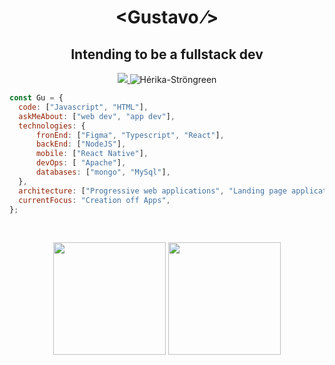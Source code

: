 <h1 align="center"><span color="blue">&lt;</span>Gustavo <span>&frasl;&gt;</span></h1>
<h2 align="center">Intending to be a fullstack dev</h2>
<p align="center">
  
  <a href="https://api.whatsapp.com/send?phone=5512996152395&text=Talk%20to%20me" target="_blank">
    <img src="https://img.shields.io/badge/-Whatsapp-1A936F?style=flat-square&logo=Whatsapp&logoColor=white" />
  </a>
  <img src="https://komarev.com/ghpvc/?username=gustavocarvalhodev" alt="Hérika-Ströngreen" />
</p>

```javascript
const Gu = {
  code: ["Javascript", "HTML"],
  askMeAbout: ["web dev", "app dev"],
  technologies: {
      fronEnd: ["Figma", "Typescript", "React"],
      backEnd: ["NodeJS"],
      mobile: ["React Native"],
      devOps: [ "Apache"],
      databases: ["mongo", "MySql"],
  },
  architecture: ["Progressive web applications", "Landing page applications"],
  currentFocus: "Creation off Apps",
};
```

<br />

<p align="center">
  <img height="180em"src="https://github-readme-stats.vercel.app/api?username=gustavocarvalhodev&title_color=C9D1D9&text_color=C9D1D9&show_icons=true&icon_color=ceae4c&bg_color=DEG,27292B,045449&border_color=B6B6B7&include_all_commits=true&count_private=true" /> 
 
  <img height="180em" src="https://github-readme-stats.vercel.app/api/top-langs/?username=gustavocarvalhodev&layout=compact&langs_count=7&title_color=C9D1D9&text_color=C9D1D9&show_icons=true&icon_color=bac9&bg_color=DEG,045449,27292B&border_color=B6B6B7" />
</p>
